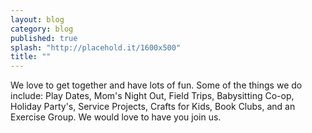```yaml
---
layout: blog
category: blog
published: true
splash: "http://placehold.it/1600x500"
title: ""
---
```



We love to get together and have lots of fun. Some of the things we do include:
Play Dates, Mom's Night Out, Field Trips, Babysitting Co-op, Holiday Party's, Service Projects, Crafts for Kids, Book Clubs, and an Exercise Group. We would love to have you join us.

